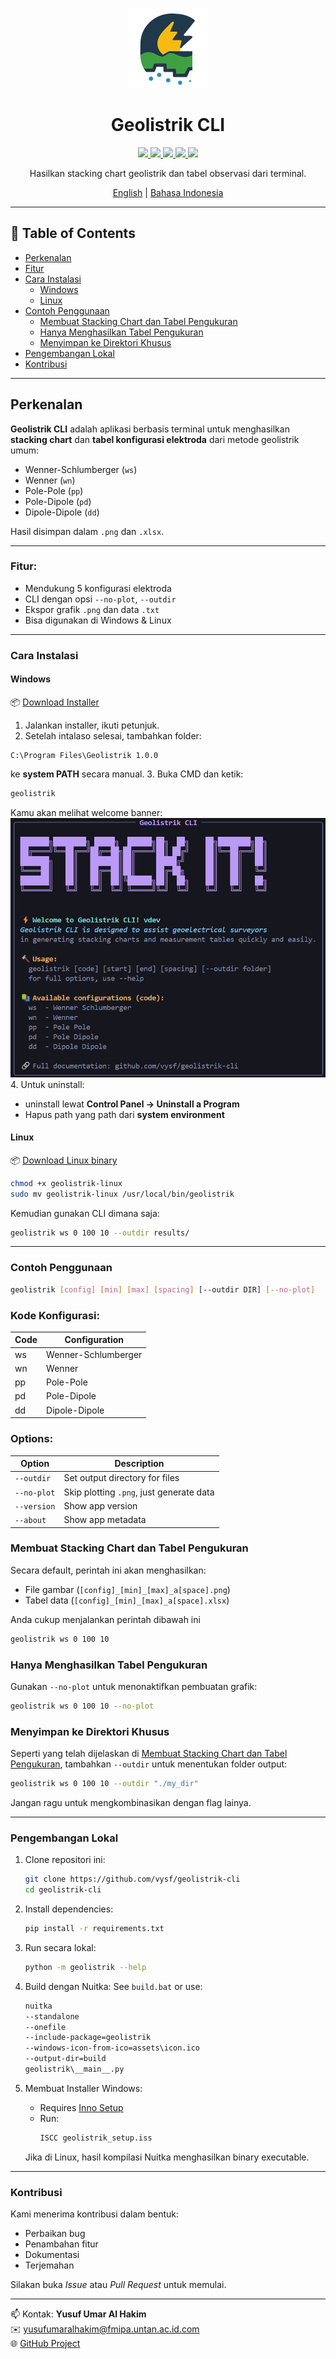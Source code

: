 <p align="center">
<img src="https://raw.githubusercontent.com/vysf/geolistrik-cli/master/docs/icon.png" width="128">
</p>

<h1 align="center">Geolistrik CLI</h1>
<p align="center">
    <a href="https://github.com/vysf/geolistrik-cli/releases/latest" alt="Latest Release">
        <img src="https://img.shields.io/github/v/release/vysf/geolistrik-cli" />
    </a>
    <a href="https://github.com/vysf/geolistrik-cli/issues" alt="Open Issues">
        <img src="https://img.shields.io/github/issues/vysf/geolistrik-cli" />
    </a>
    <a href="https://github.com/vysf/geolistrik-cli/blob/master/LICENSE" alt="License">
        <img src="https://img.shields.io/github/license/vysf/geolistrik-cli" />
    </a>
    <a href="https://github.com/vysf/geolistrik-cli/blob/master/docs/indonesian.md#kontribusi" alt="Contributions">
        <img src="https://img.shields.io/badge/contributions-welcome-brightgreen" />
    </a>
    <a href="https://github.com/vysf/geolistrik-cli/commits" alt="Last Commit" style="text-decoration:none;">
        <img src="https://img.shields.io/github/last-commit/vysf/geolistrik-cli" />
    </a>
</p>

<p align="center">
Hasilkan stacking chart geolistrik dan tabel observasi dari terminal.
</p>

<p align="center">
<a href="https://github.com/vysf/geolistrik-cli/blob/master/README.md">English</a> |
<a href="https://github.com/vysf/geolistrik-cli/blob/master/docs/indonesian.md">Bahasa Indonesia</a>
</p>


---

## 📑 Table of Contents

- [Perkenalan](#perkenalan)
- [Fitur](#fitur)
- [Cara Instalasi](#cara-instalasi)
  - [Windows](#windows)
  - [Linux](#linux)
- [Contoh Penggunaan](#contoh-penggunaan)
   - [Membuat Stacking Chart dan Tabel Pengukuran](#membuat-stacking-chart-dan-tabel-pengukuran)
   - [Hanya Menghasilkan Tabel Pengukuran](#hanya-menghasilkan-tabel-pengukuran)
   - [Menyimpan ke Direktori Khusus](#menyimpan-ke-direktori-khusus)
- [Pengembangan Lokal](#pengembangan-lokal)
- [Kontribusi](#kontribusi)

---
## Perkenalan

**Geolistrik CLI** adalah aplikasi berbasis terminal untuk menghasilkan **stacking chart** dan **tabel konfigurasi elektroda** dari metode geolistrik umum:

- Wenner-Schlumberger (`ws`)
- Wenner (`wn`)
- Pole-Pole (`pp`)
- Pole-Dipole (`pd`)
- Dipole-Dipole (`dd`)

Hasil disimpan dalam `.png` dan `.xlsx`.

---

### Fitur:

- Mendukung 5 konfigurasi elektroda
- CLI dengan opsi `--no-plot`, `--outdir`
- Ekspor grafik `.png` dan data `.txt`
- Bisa digunakan di Windows & Linux

---

### Cara Instalasi

#### Windows

📦 [Download Installer](https://github.com/vysf/geolistrik-cli/releases)

1. Jalankan installer, ikuti petunjuk. 
2. Setelah intalaso selesai, tambahkan folder:
  ```
  C:\Program Files\Geolistrik 1.0.0   
  ```
  ke **system PATH** secara manual.
3. Buka CMD dan ketik:
   ```cmd
   geolistrik
   ```
   Kamu akan melihat welcome banner:
   ![welcome](welcome-message.png)
4. Untuk uninstall:
   - uninstall lewat **Control Panel → Uninstall a Program**
   - Hapus path yang path dari **system environment**

#### Linux

📦 [Download Linux binary](https://github.com/vysf/geolistrik-cli/releases)

```bash
chmod +x geolistrik-linux
sudo mv geolistrik-linux /usr/local/bin/geolistrik
```

Kemudian gunakan CLI dimana saja:
```bash
geolistrik ws 0 100 10 --outdir results/
```

---

### Contoh Penggunaan

```bash
geolistrik [config] [min] [max] [spacing] [--outdir DIR] [--no-plot]
```

### Kode Konfigurasi:

| Code | Configuration        |
|------|----------------------|
| ws   | Wenner-Schlumberger |
| wn   | Wenner              |
| pp   | Pole-Pole           |
| pd   | Pole-Dipole         |
| dd   | Dipole-Dipole       |

### Options:

| Option       | Description                                |
|--------------|--------------------------------------------|
| `--outdir`   | Set output directory for files             |
| `--no-plot`  | Skip plotting `.png`, just generate data   |
| `--version`  | Show app version                           |
| `--about`    | Show app metadata                          |

### Membuat Stacking Chart dan Tabel Pengukuran
Secara default, perintah ini akan menghasilkan:
- File gambar (`[config]_[min]_[max]_a[space].png`)
- Tabel data (`[config]_[min]_[max]_a[space].xlsx`)

Anda cukup menjalankan perintah dibawah ini
```bash
geolistrik ws 0 100 10
```

### Hanya Menghasilkan Tabel Pengukuran
Gunakan `--no-plot` untuk menonaktifkan pembuatan grafik:
```bash
geolistrik ws 0 100 10 --no-plot
```

### Menyimpan ke Direktori Khusus
Seperti yang telah dijelaskan di [Membuat Stacking Chart dan Tabel Pengukuran](#membuat-stacking-chart-dan-tabel-pengukuran), tambahkan `--outdir` untuk menentukan folder output:

```bash
geolistrik ws 0 100 10 --outdir "./my_dir"
```
Jangan ragu untuk mengkombinasikan dengan flag lainya.

---

### Pengembangan Lokal

1. Clone repositori ini:
   ```bash
   git clone https://github.com/vysf/geolistrik-cli
   cd geolistrik-cli
   ```

2. Install dependencies:
   ```bash
   pip install -r requirements.txt
   ```

3. Run secara lokal:
   ```bash
   python -m geolistrik --help
   ```

4. Build dengan Nuitka:
   See `build.bat` or use:

   ```bash
   nuitka
   --standalone
   --onefile
   --include-package=geolistrik
   --windows-icon-from-ico=assets\icon.ico
   --output-dir=build
   geolistrik\__main__.py
   ```

5. Membuat Installer Windows:
   - Requires [Inno Setup](https://jrsoftware.org/isinfo.php)
   - Run:
     ```bash
     ISCC geolistrik_setup.iss
     ```
   Jika di Linux, hasil kompilasi Nuitka menghasilkan binary executable.

---

### Kontribusi

Kami menerima kontribusi dalam bentuk:
- Perbaikan bug
- Penambahan fitur
- Dokumentasi
- Terjemahan

Silakan buka *Issue* atau *Pull Request* untuk memulai.

---

📫 Kontak: **Yusuf Umar Al Hakim**  
✉️ yusufumaralhakim@fmipa.untan.ac.id.com  
🌐 [GitHub Project](https://github.com/vysf/geolistrik-cli)
